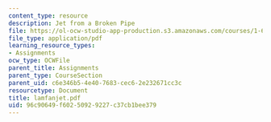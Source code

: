 ```yaml
---
content_type: resource
description: Jet from a Broken Pipe
file: https://ol-ocw-studio-app-production.s3.amazonaws.com/courses/1-63-advanced-fluid-dynamics-of-the-environment-fall-2002/96c90649f60250929227c37cb1bee379_lamfanjet.pdf
file_type: application/pdf
learning_resource_types:
- Assignments
ocw_type: OCWFile
parent_title: Assignments
parent_type: CourseSection
parent_uid: c6e346b5-4e40-7683-cec6-2e232671cc3c
resourcetype: Document
title: lamfanjet.pdf
uid: 96c90649-f602-5092-9227-c37cb1bee379
---
```

